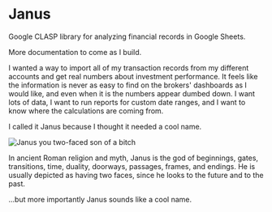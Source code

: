 # Janus
Google CLASP library for analyzing financial records in Google Sheets.

More documentation to come as I build.

I wanted a way to import all of my transaction records from my different accounts and get real numbers about investment performance. It feels like the information is never as easy to find on the brokers' dashboards as I would like, and even when it is the numbers appear dumbed down. I want lots of data, I want to run reports for custom date ranges, and I want to know where the calculations are coming from. 

I called it Janus because I thought it needed a cool name. 

![Janus you two-faced son of a bitch](https://user-images.githubusercontent.com/47984516/102847420-4daf4700-43e0-11eb-8d7d-7268faa567dc.png)

In ancient Roman religion and myth, Janus is the god of beginnings, gates, transitions, time, duality, doorways, passages, frames, and endings. He is usually depicted as having two faces, since he looks to the future and to the past. 

...but more importantly Janus sounds like a cool name.
